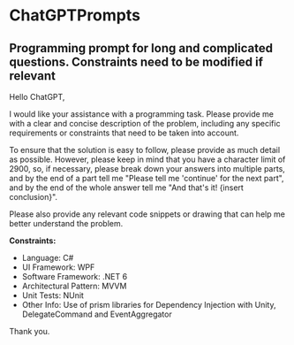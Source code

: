 # ChatGPTPrompts
## Programming prompt for long and complicated questions. Constraints need to be modified if relevant

Hello ChatGPT,

I would like your assistance with a programming task. Please provide me with a clear and concise description of the problem, including any specific requirements or constraints that need to be taken into account.

To ensure that the solution is easy to follow, please provide as much detail as possible. However, please keep in mind that you have a character limit of 2900, so, if necessary, please break down your answers into multiple parts, and by the end of a part tell me "Please tell me 'continue' for the next part", and by the end of the whole answer tell me "And that's it! {insert conclusion}".

Please also provide any relevant code snippets or drawing that can help me better understand the problem.

**Constraints:**
- Language: C#
- UI Framework: WPF
- Software Framework: .NET 6
- Architectural Pattern: MVVM
- Unit Tests: NUnit
- Other Info: Use of prism libraries for Dependency Injection with Unity, DelegateCommand and EventAggregator

Thank you.

